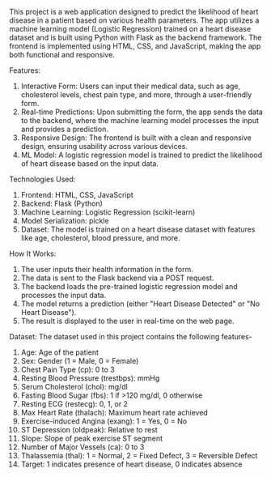 This project is a web application designed to predict the likelihood of heart disease in a patient based on various health parameters. The app utilizes a machine learning model (Logistic Regression) trained on a heart disease dataset and is built using Python with Flask as the backend framework. The frontend is implemented using HTML, CSS, and JavaScript, making the app both functional and responsive.

Features:

1. Interactive Form: Users can input their medical data, such as age, cholesterol levels, chest pain type, and more, through a user-friendly form.
2. Real-time Predictions: Upon submitting the form, the app sends the data to the backend, where the machine learning model processes the input and provides a prediction.
3. Responsive Design: The frontend is built with a clean and responsive design, ensuring usability across various devices.
4. ML Model: A logistic regression model is trained to predict the likelihood of heart disease based on the input data.

Technologies Used:
1. Frontend: HTML, CSS, JavaScript
2. Backend: Flask (Python)
3. Machine Learning: Logistic Regression (scikit-learn)
4. Model Serialization: pickle
5. Dataset: The model is trained on a heart disease dataset with features like age, cholesterol, blood pressure, and more.

How It Works:

1. The user inputs their health information in the form.
2. The data is sent to the Flask backend via a POST request.
3. The backend loads the pre-trained logistic regression model and processes the input data.
4. The model returns a prediction (either "Heart Disease Detected" or "No Heart Disease").
5. The result is displayed to the user in real-time on the web page.

Dataset:
The dataset used in this project contains the following features-
1. Age: Age of the patient
2. Sex: Gender (1 = Male, 0 = Female)
3. Chest Pain Type (cp): 0 to 3
4. Resting Blood Pressure (trestbps): mmHg
5. Serum Cholesterol (chol): mg/dl
5. Fasting Blood Sugar (fbs): 1 if >120 mg/dl, 0 otherwise
6. Resting ECG (restecg): 0, 1, or 2
7. Max Heart Rate (thalach): Maximum heart rate achieved
8. Exercise-induced Angina (exang): 1 = Yes, 0 = No
9. ST Depression (oldpeak): Relative to rest
10. Slope: Slope of peak exercise ST segment
11. Number of Major Vessels (ca): 0 to 3
12. Thalassemia (thal): 1 = Normal, 2 = Fixed Defect, 3 = Reversible Defect
13. Target: 1 indicates presence of heart disease, 0 indicates absence
